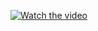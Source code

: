 [![Watch the video](https://i.sstatic.net/Vp2cE.png)]([https://youtu.be/vt5fpE0bzSY](https://github.com/MazenTurk201/Website_Store/raw/refs/heads/main/Final%20Project.mp4))
